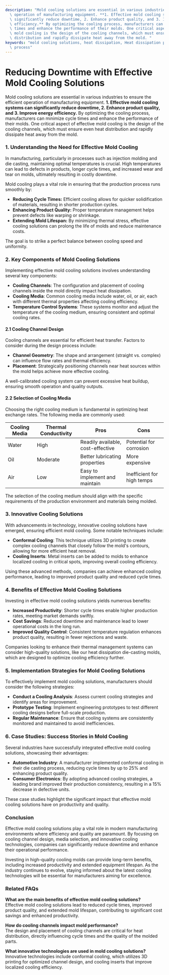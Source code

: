 ```yaml
---
description: "Mold cooling solutions are essential in various industries to ensure the efficient\
  \ operation of manufacturing equipment. **1. Effective mold cooling systems can\
  \ significantly reduce downtime, 2. Enhance product quality, and 3. Improve energy\
  \ efficiency.** By optimizing the cooling process, manufacturers can minimize cycle\
  \ times and enhance the performance of their molds. One critical aspect of effective\
  \ mold cooling is the design of the cooling channels, which must ensure even heat\
  \ distribution and rapidly dissipate heat away from the mold. "
keywords: "mold cooling solutions, heat dissipation, Heat dissipation performance, Die casting\
  \ process"
---
```

# Reducing Downtime with Effective Mold Cooling Solutions

Mold cooling solutions are essential in various industries to ensure the efficient operation of manufacturing equipment. **1. Effective mold cooling systems can significantly reduce downtime, 2. Enhance product quality, and 3. Improve energy efficiency.** By optimizing the cooling process, manufacturers can minimize cycle times and enhance the performance of their molds. One critical aspect of effective mold cooling is the design of the cooling channels, which must ensure even heat distribution and rapidly dissipate heat away from the mold. 

### **1. Understanding the Need for Effective Mold Cooling**

In manufacturing, particularly in processes such as injection molding and die casting, maintaining optimal temperatures is crucial. High temperatures can lead to defects in products, longer cycle times, and increased wear and tear on molds, ultimately resulting in costly downtime. 

Mold cooling plays a vital role in ensuring that the production process runs smoothly by:

- **Reducing Cycle Times:** Efficient cooling allows for quicker solidification of materials, resulting in shorter production cycles.
- **Enhancing Product Quality:** Proper temperature management helps prevent defects like warping or shrinkage.
- **Extending Mold Lifespan:** By minimizing thermal stress, effective cooling solutions can prolong the life of molds and reduce maintenance costs.

The goal is to strike a perfect balance between cooling speed and uniformity.

### **2. Key Components of Mold Cooling Solutions**

Implementing effective mold cooling solutions involves understanding several key components:

- **Cooling Channels**: The configuration and placement of cooling channels inside the mold directly impact heat dissipation.
- **Cooling Media**: Common cooling media include water, oil, or air, each with different thermal properties affecting cooling efficiency.
- **Temperature Control Systems**: These systems monitor and adjust the temperature of the cooling medium, ensuring consistent and optimal cooling rates.

#### **2.1 Cooling Channel Design**

Cooling channels are essential for efficient heat transfer. Factors to consider during the design process include:

- **Channel Geometry**: The shape and arrangement (straight vs. complex) can influence flow rates and thermal efficiency.
- **Placement**: Strategically positioning channels near heat sources within the mold helps achieve more effective cooling.

A well-calibrated cooling system can prevent excessive heat buildup, ensuring smooth operation and quality outputs.

#### **2.2 Selection of Cooling Media**

Choosing the right cooling medium is fundamental in optimizing heat exchange rates. The following media are commonly used:

| Cooling Media | Thermal Conductivity | Pros                                      | Cons                   |
|---------------|----------------------|------------------------------------------|------------------------|
| Water         | High                 | Readily available, cost-effective        | Potential for corrosion |
| Oil           | Moderate             | Better lubricating properties             | More expensive          |
| Air           | Low                  | Easy to implement and maintain           | Inefficient for high temps|

The selection of the cooling medium should align with the specific requirements of the production environment and materials being molded.

### **3. Innovative Cooling Solutions**

With advancements in technology, innovative cooling solutions have emerged, ensuring efficient mold cooling. Some notable techniques include:

- **Conformal Cooling**: This technique utilizes 3D printing to create complex cooling channels that closely follow the mold's contours, allowing for more efficient heat removal.
- **Cooling Inserts**: Metal inserts can be added to molds to enhance localized cooling in critical spots, improving overall cooling efficiency.

Using these advanced methods, companies can achieve enhanced cooling performance, leading to improved product quality and reduced cycle times.

### **4. Benefits of Effective Mold Cooling Solutions**

Investing in effective mold cooling solutions yields numerous benefits:

- **Increased Productivity**: Shorter cycle times enable higher production rates, meeting market demands swiftly.
- **Cost Savings**: Reduced downtime and maintenance lead to lower operational costs in the long run.
- **Improved Quality Control**: Consistent temperature regulation enhances product quality, resulting in fewer rejections and waste.

Companies looking to enhance their thermal management systems can consider high-quality solutions, like our heat dissipation die-casting molds, which are designed to optimize cooling efficiency further.

### **5. Implementation Strategies for Mold Cooling Solutions**

To effectively implement mold cooling solutions, manufacturers should consider the following strategies:

- **Conduct a Cooling Analysis**: Assess current cooling strategies and identify areas for improvement.
- **Prototype Testing**: Implement engineering prototypes to test different cooling designs before full-scale production.
- **Regular Maintenance**: Ensure that cooling systems are consistently monitored and maintained to avoid inefficiencies.

### **6. Case Studies: Success Stories in Mold Cooling**

Several industries have successfully integrated effective mold cooling solutions, showcasing their advantages:

- **Automotive Industry**: A manufacturer implemented conformal cooling in their die casting process, reducing cycle times by up to 25% and enhancing product quality.
- **Consumer Electronics**: By adopting advanced cooling strategies, a leading brand improved their production consistency, resulting in a 15% decrease in defective units.

These case studies highlight the significant impact that effective mold cooling solutions have on productivity and quality.

### **Conclusion**

Effective mold cooling solutions play a vital role in modern manufacturing environments where efficiency and quality are paramount. By focusing on cooling channel design, media selection, and innovative cooling technologies, companies can significantly reduce downtime and enhance their operational performance. 

Investing in high-quality cooling molds can provide long-term benefits, including increased productivity and extended equipment lifespan. As the industry continues to evolve, staying informed about the latest cooling technologies will be essential for manufacturers aiming for excellence.

### **Related FAQs**

**What are the main benefits of effective mold cooling solutions?**  
Effective mold cooling solutions lead to reduced cycle times, improved product quality, and extended mold lifespan, contributing to significant cost savings and enhanced productivity.

**How do cooling channels impact mold performance?**  
The design and placement of cooling channels are critical for heat distribution, directly influencing cycle times and the quality of the molded parts.

**What innovative technologies are used in mold cooling solutions?**  
Innovative technologies include conformal cooling, which utilizes 3D printing for optimized channel design, and cooling inserts that improve localized cooling efficiency.
